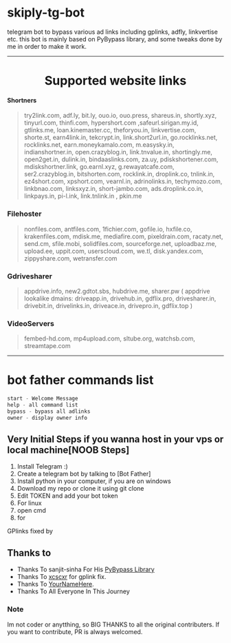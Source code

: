 # skiply-tg-bot
telegram bot to bypass various ad links including gplinks, adfly, linkvertise etc. this bot is mainly based on PyBypass library, and some tweaks done by me in order to make it work. 

-----

<div align="center">
<h1><b>Supported website links</b></h1>
</div>

#### Shortners

> try2link.com, adf.ly, bit.ly, ouo.io, ouo.press, shareus.in, shortly.xyz, tinyurl.com, thinfi.com, hypershort.com ,safeurl.sirigan.my.id, gtlinks.me, loan.kinemaster.cc, theforyou.in, linkvertise.com, shorte.st, earn4link.in, tekcrypt.in, link.short2url.in, go.rocklinks.net, rocklinks.net, earn.moneykamalo.com, m.easysky.in, indianshortner.in, open.crazyblog.in, link.tnvalue.in, shortingly.me, open2get.in, dulink.in, bindaaslinks.com, za.uy, pdiskshortener.com, mdiskshortner.link, go.earnl.xyz, g.rewayatcafe.com, ser2.crazyblog.in, bitshorten.com, rocklink.in, droplink.co, tnlink.in, ez4short.com, xpshort.com, vearnl.in, adrinolinks.in, techymozo.com, linkbnao.com, linksxyz.in, short-jambo.com, ads.droplink.co.in, linkpays.in, pi-l.ink, link.tnlink.in , pkin.me
### Filehoster

> nonfiles.com, antfiles.com, 1fichier.com, gofile.io, hxfile.co, krakenfiles.com, mdisk.me, mediafire.com, pixeldrain.com, racaty.net, send.cm, sfile.mobi, solidfiles.com, sourceforge.net, uploadbaz.me, upload.ee, uppit.com, userscloud.com, we.tl, disk.yandex.com, zippyshare.com, wetransfer.com

### Gdrivesharer

> appdrive.info, new2.gdtot.sbs, hubdrive.me, sharer.pw
( appdrive lookalike dmains: driveapp.in, drivehub.in, gdflix.pro, drivesharer.in, drivebit.in, drivelinks.in, driveace.in, drivepro.in, gdflix.top )

### VideoServers
> fembed-hd.com, mp4upload.com, sltube.org, watchsb.com, streamtape.com
 
------ 

# bot father commands list
```javascript
start - Welcome Message
help - all command list
bypass - bypass all adlinks
owner - display owner info

```
## Very Initial Steps if you wanna host in your vps or local machine[NOOB Steps]

1. Install Telegram :)
2. Create a telegram bot by talking to [Bot Father]
3. Install python in your computer, if you are on windows 
4. Download my repo or clone it using git clone
5. Edit TOKEN and add your bot token
6. For linux 
7. open cmd 
8. for 

GPlinks fixed by 

## Thanks to 
 - Thanks To sanjit-sinha For His [PyBypass Library](https://github.com/sanjit-sinha/PyBypass)
 - Thanks To [xcscxr](https://github.com/xcscxr) for gplink fix.
 - Thanks To [YourNameHere](https://github.com/).
 - Thanks To All Everyone In This Journey
 
 ### Note

Im not coder or anytthing, so BIG THANKS to all the original contributers.
If you want to contribute, PR is always welcomed.
